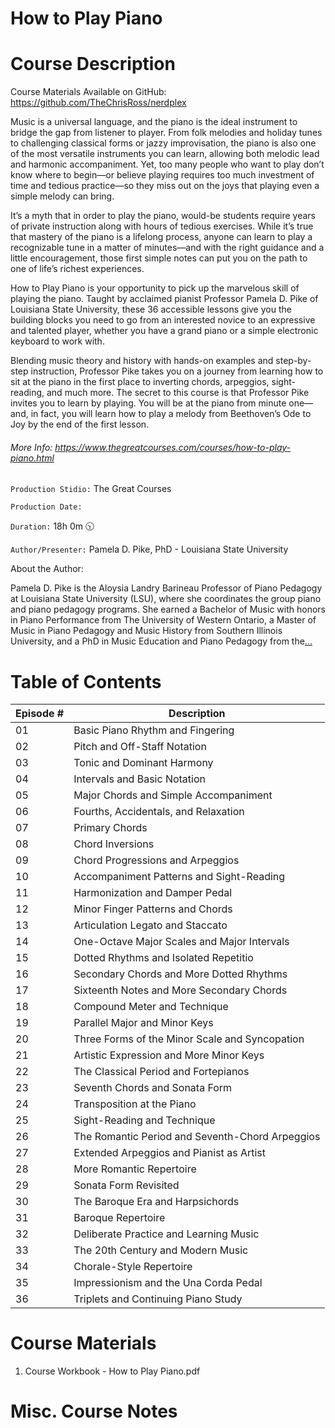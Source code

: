 # How to Play Piano

# Course Description

Course Materials Available on GitHub: https://github.com/TheChrisRoss/nerdplex

Music is a universal language, and the piano is the ideal instrument to bridge the gap from listener to player. From folk melodies and holiday tunes to challenging classical forms or jazzy improvisation, the piano is also one of the most versatile instruments you can learn, allowing both melodic lead and harmonic accompaniment. Yet, too many people who want to play don’t know where to begin—or believe playing requires too much investment of time and tedious practice—so they miss out on the joys that playing even a simple melody can bring.

It’s a myth that in order to play the piano, would-be students require years of private instruction along with hours of tedious exercises. While it’s true that mastery of the piano is a lifelong process, anyone can learn to play a recognizable tune in a matter of minutes—and with the right guidance and a little encouragement, those first simple notes can put you on the path to one of life’s richest experiences.

How to Play Piano is your opportunity to pick up the marvelous skill of playing the piano. Taught by acclaimed pianist Professor Pamela D. Pike of Louisiana State University, these 36 accessible lessons give you the building blocks you need to go from an interested novice to an expressive and talented player, whether you have a grand piano or a simple electronic keyboard to work with.

Blending music theory and history with hands-on examples and step-by-step instruction, Professor Pike takes you on a journey from learning how to sit at the piano in the first place to inverting chords, arpeggios, sight-reading, and much more. The secret to this course is that Professor Pike invites you to learn by playing. You will be at the piano from minute one—and, in fact, you will learn how to play a melody from Beethoven’s Ode to Joy by the end of the first lesson.

###### More Info:  https://www.thegreatcourses.com/courses/how-to-play-piano.html

`Production Stidio:`  The Great Courses

`Production Date:`  

`Duration:`  18h 0m :clock1030:

`Author/Presenter:`  Pamela D. Pike, PhD - Louisiana State University

About the Author:

Pamela D. Pike is the Aloysia Landry Barineau Professor of Piano Pedagogy at Louisiana State University (LSU), where she coordinates the group piano and piano pedagogy programs. She earned a Bachelor of Music with honors in Piano Performance from The University of Western Ontario, a Master of Music in Piano Pedagogy and Music History from Southern Illinois University, and a PhD in Music Education and Piano Pedagogy from the[...](https://www.thegreatcourses.com/professors/pamela-d-pike/)

# Table of Contents

| Episode # | Description |
| -------- | ----------- |
|  01  |   Basic Piano Rhythm and Fingering  |               
|  02  |   Pitch and Off-Staff Notation  |                   
|  03  |   Tonic and Dominant Harmony  |                     
|  04  |   Intervals and Basic Notation  |                   
|  05  |   Major Chords and Simple Accompaniment  |          
|  06  |   Fourths, Accidentals, and Relaxation  |           
|  07  |   Primary Chords  |                                 
|  08  |   Chord Inversions  |                               
|  09  |   Chord Progressions and Arpeggios  |               
|  10  |   Accompaniment Patterns and Sight-Reading  |       
|  11  |   Harmonization and Damper Pedal  |                 
|  12  |   Minor Finger Patterns and Chords  |               
|  13  |   Articulation Legato and Staccato  |               
|  14  |   One-Octave Major Scales and Major Intervals  |    
|  15  |   Dotted Rhythms and Isolated Repetitio  |          
|  16  |   Secondary Chords and More Dotted Rhythms  |       
|  17  |   Sixteenth Notes and More Secondary Chords  |      
|  18  |   Compound Meter and Technique  |                   
|  19  |   Parallel Major and Minor Keys  |                  
|  20  |   Three Forms of the Minor Scale and Syncopation  | 
|  21  |   Artistic Expression and More Minor Keys  |        
|  22  |   The Classical Period and Fortepianos  |           
|  23  |   Seventh Chords and Sonata Form  |                 
|  24  |   Transposition at the Piano  |                     
|  25  |   Sight-Reading and Technique  |                    
|  26  |   The Romantic Period and Seventh-Chord Arpeggios  |
|  27  |   Extended Arpeggios and Pianist as Artist  |       
|  28  |   More Romantic Repertoire  |                       
|  29  |   Sonata Form Revisited  |                          
|  30  |   The Baroque Era and Harpsichords  |               
|  31  |   Baroque Repertoire  |                             
|  32  |   Deliberate Practice and Learning Music  |         
|  33  |   The 20th Century and Modern Music  |              
|  34  |   Chorale-Style Repertoire  |                       
|  35  |   Impressionism and the Una Corda Pedal  |          
|  36  |   Triplets and Continuing Piano Study  | 

# Course Materials

1. Course Workbook - How to Play Piano.pdf     





# Misc. Course Notes
